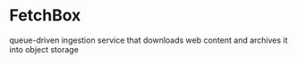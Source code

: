 # FetchBox
queue-driven ingestion service that downloads web content and archives it into object storage
